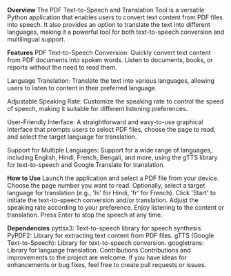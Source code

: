 **Overview**
The PDF Text-to-Speech and Translation Tool is a versatile Python application that enables users to convert text content from PDF files into speech. It also provides an option to translate the text into different languages, making it a powerful tool for both text-to-speech conversion and multilingual support.

**Features**
PDF Text-to-Speech Conversion: Quickly convert text content from PDF documents into spoken words. Listen to documents, books, or reports without the need to read them.

Language Translation: Translate the text into various languages, allowing users to listen to content in their preferred language.

Adjustable Speaking Rate: Customize the speaking rate to control the speed of speech, making it suitable for different listening preferences.

User-Friendly Interface: A straightforward and easy-to-use graphical interface that prompts users to select PDF files, choose the page to read, and select the target language for translation.

Support for Multiple Languages: Support for a wide range of languages, including English, Hindi, French, Bengali, and more, using the gTTS library for text-to-speech and Google Translate for translation.

**How to Use**
Launch the application and select a PDF file from your device.
Choose the page number you want to read.
Optionally, select a target language for translation (e.g., 'hi' for Hindi, 'fr' for French).
Click 'Start' to initiate the text-to-speech conversion and/or translation.
Adjust the speaking rate according to your preference.
Enjoy listening to the content or translation.
Press Enter to stop the speech at any time.

**Dependencies**
pyttsx3: Text-to-speech library for speech synthesis.
PyPDF2: Library for extracting text content from PDF files.
gTTS (Google Text-to-Speech): Library for text-to-speech conversion.
googletrans: Library for language translation.
Contributions
Contributions and improvements to the project are welcome. If you have ideas for enhancements or bug fixes, feel free to create pull requests or issues.
